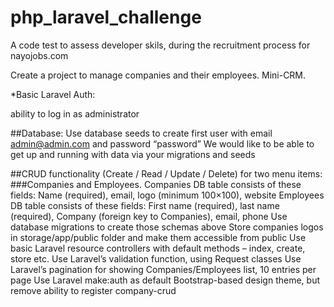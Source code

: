 # php_laravel_challenge
A code test to assess developer skils, during the recruitment process for nayojobs.com

Create a project to manage companies and their employees. Mini-CRM.

*Basic Laravel Auth: 

ability to log in as administrator

##Database:
Use database seeds to create first user with email admin@admin.com and password “password”
We would like to be able to get up and running with data via your migrations and seeds

##CRUD functionality (Create / Read / Update / Delete) for two menu items: 
###Companies and Employees.
Companies DB table consists of these fields: Name (required), email, logo (minimum 100×100), website
Employees DB table consists of these fields: First name (required), last name (required), Company (foreign key to Companies), email, phone
Use database migrations to create those schemas above
Store companies logos in storage/app/public folder and make them accessible from public
Use basic Laravel resource controllers with default methods – index, create, store etc.
Use Laravel’s validation function, using Request classes
Use Laravel’s pagination for showing Companies/Employees list, 10 entries per page
Use Laravel make:auth as default Bootstrap-based design theme, but remove ability to register
company-crud






